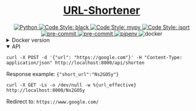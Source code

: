 <div align="center">
<h1><a href="https://github.com/IHosseini/Shortify"><b>URL-Shortener</b></a></h1>
<a href="https://www.python.org">
    <img src="https://img.shields.io/badge/Python-3.9+-3776AB.svg?style=flat&logo=python&logoColor=white" alt="Python">
</a>
<a href="https://github.com/psf/black">
    <img src="https://img.shields.io/static/v1?label=code%20style&message=black&color=black&style=flat" alt="Code Style: black">
</a>
<a href="https://github.com/pre-commit/mirrors-mypy">
    <img src="https://img.shields.io/static/v1?label=code%20style&message=mypy&color=blue&style=flat" alt="Code Style: mypy">
</a>
<a href="https://github.com/pycqa/isort">
    <img src="https://img.shields.io/static/v1?label=code%20style&message=isort&color=yellow&style=flat" alt="Code Style: isort">
</a>
<a href="https://github.com/pre-commit/pre-commit">
    <img src="https://img.shields.io/badge/pre--commit-enabled-brightgreen?logo=pre-commit&logoColor=white&style=flat" alt="pre-commit">
</a>
<a href="https://github.com/tiangolo/fastapi">
    <img src="https://img.shields.io/badge/framework-fastapi-green" alt="pre-commit">
</a>
<a href="https://pypi.org/project/pipenv/">
    <img src="https://img.shields.io/badge/version--control-pipenv-darkgray" alt="pipenv">
</a>
<img src="https://img.shields.io/badge/build-docker-blue" alt="docker">
</div>

<details><summary>Docker version</summary>

```shell 
$ docker version
Client: Docker Engine - Community
 Version:           24.0.2
 API version:       1.43
 Go version:        go1.20.4
 Git commit:        cb74dfc
 Built:             Thu May 25 21:52:22 2023
 OS/Arch:           linux/amd64
 Context:           default

Server: Docker Engine - Community
 Engine:
  Version:          24.0.2
  API version:      1.43 (minimum version 1.12)
  Go version:       go1.20.4
  Git commit:       659604f
  Built:            Thu May 25 21:52:22 2023
  OS/Arch:          linux/amd64
  Experimental:     false
 containerd:
  Version:          1.6.21
  GitCommit:        3dce8eb055cbb6872793272b4f20ed16117344f8
 runc:
  Version:          1.1.7
  GitCommit:        v1.1.7-0-g860f061
 docker-init:
  Version:          0.19.0
  GitCommit:        de40ad0
```
</details>

<details open><summary>API</summary>

```shell 
curl -X POST -d '{"url": "https://google.com"}' -H "Content-Type: application/json" http://localhost:8000/api/shorten
```
Response example:
``{"short_url":"Ns2GO5y"}``

```shell 
curl -X GET -Ls -o /dev/null -w %{url_effective} http://localhost:8000/Ns2GO5y
```
Redirect to: ``https://www.google.com/``

</details>
